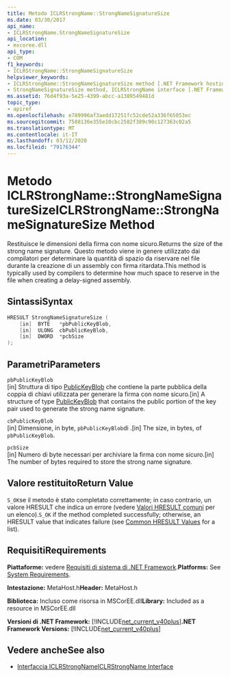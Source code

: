 ```yaml
---
title: Metodo ICLRStrongName::StrongNameSignatureSize
ms.date: 03/30/2017
api_name:
- ICLRStrongName.StrongNameSignatureSize
api_location:
- mscoree.dll
api_type:
- COM
f1_keywords:
- ICLRStrongName::StrongNameSignatureSize
helpviewer_keywords:
- ICLRStrongName::StrongNameSignatureSize method [.NET Framework hosting]
- StrongNameSignatureSize method, ICLRStrongName interface [.NET Framework hosting]
ms.assetid: 76d4f93a-5e25-4399-abcc-a1389549481d
topic_type:
- apiref
ms.openlocfilehash: e789996af3aedd17251fc52cde52a336f65053ec
ms.sourcegitcommit: 7588136e355e10cbc2582f389c90c127363c02a5
ms.translationtype: MT
ms.contentlocale: it-IT
ms.lasthandoff: 03/12/2020
ms.locfileid: "79176344"
---
```

# <a name="iclrstrongnamestrongnamesignaturesize-method"></a><span data-ttu-id="65d6b-102">Metodo ICLRStrongName::StrongNameSignatureSize</span><span class="sxs-lookup"><span data-stu-id="65d6b-102">ICLRStrongName::StrongNameSignatureSize Method</span></span>
<span data-ttu-id="65d6b-103">Restituisce le dimensioni della firma con nome sicuro.</span><span class="sxs-lookup"><span data-stu-id="65d6b-103">Returns the size of the strong name signature.</span></span> <span data-ttu-id="65d6b-104">Questo metodo viene in genere utilizzato dai compilatori per determinare la quantità di spazio da riservare nel file durante la creazione di un assembly con firma ritardata.</span><span class="sxs-lookup"><span data-stu-id="65d6b-104">This method is typically used by compilers to determine how much space to reserve in the file when creating a delay-signed assembly.</span></span>  
  
## <a name="syntax"></a><span data-ttu-id="65d6b-105">Sintassi</span><span class="sxs-lookup"><span data-stu-id="65d6b-105">Syntax</span></span>  
  
```cpp  
HRESULT StrongNameSignatureSize (
    [in]  BYTE   *pbPublicKeyBlob,  
    [in]  ULONG  cbPublicKeyBlob,
    [in]  DWORD  *pcbSize  
);
```  
  
## <a name="parameters"></a><span data-ttu-id="65d6b-106">Parametri</span><span class="sxs-lookup"><span data-stu-id="65d6b-106">Parameters</span></span>  
 `pbPublicKeyBlob`  
 <span data-ttu-id="65d6b-107">[in] Struttura di tipo [PublicKeyBlob](../../../../docs/framework/unmanaged-api/strong-naming/publickeyblob-structure.md) che contiene la parte pubblica della coppia di chiavi utilizzata per generare la firma con nome sicuro.</span><span class="sxs-lookup"><span data-stu-id="65d6b-107">[in] A structure of type [PublicKeyBlob](../../../../docs/framework/unmanaged-api/strong-naming/publickeyblob-structure.md) that contains the public portion of the key pair used to generate the strong name signature.</span></span>  
  
 `cbPublicKeyBlob`  
 <span data-ttu-id="65d6b-108">[in] Dimensione, in byte, `pbPublicKeyBlob`di .</span><span class="sxs-lookup"><span data-stu-id="65d6b-108">[in] The size, in bytes, of `pbPublicKeyBlob`.</span></span>  
  
 `pcbSize`  
 <span data-ttu-id="65d6b-109">[in] Numero di byte necessari per archiviare la firma con nome sicuro.</span><span class="sxs-lookup"><span data-stu-id="65d6b-109">[in] The number of bytes required to store the strong name signature.</span></span>  
  
## <a name="return-value"></a><span data-ttu-id="65d6b-110">Valore restituito</span><span class="sxs-lookup"><span data-stu-id="65d6b-110">Return Value</span></span>  
 <span data-ttu-id="65d6b-111">`S_OK`se il metodo è stato completato correttamente; in caso contrario, un valore HRESULT che indica un errore (vedere [Valori HRESULT comuni](/windows/win32/seccrypto/common-hresult-values) per un elenco).</span><span class="sxs-lookup"><span data-stu-id="65d6b-111">`S_OK` if the method completed successfully; otherwise, an HRESULT value that indicates failure (see [Common HRESULT Values](/windows/win32/seccrypto/common-hresult-values) for a list).</span></span>  
  
## <a name="requirements"></a><span data-ttu-id="65d6b-112">Requisiti</span><span class="sxs-lookup"><span data-stu-id="65d6b-112">Requirements</span></span>  
 <span data-ttu-id="65d6b-113">**Piattaforme:** vedere [Requisiti di sistema di .NET Framework](../../../../docs/framework/get-started/system-requirements.md).</span><span class="sxs-lookup"><span data-stu-id="65d6b-113">**Platforms:** See [System Requirements](../../../../docs/framework/get-started/system-requirements.md).</span></span>  
  
 <span data-ttu-id="65d6b-114">**Intestazione:** MetaHost.h</span><span class="sxs-lookup"><span data-stu-id="65d6b-114">**Header:** MetaHost.h</span></span>  
  
 <span data-ttu-id="65d6b-115">**Biblioteca:** Incluso come risorsa in MSCorEE.dll</span><span class="sxs-lookup"><span data-stu-id="65d6b-115">**Library:** Included as a resource in MSCorEE.dll</span></span>  
  
 <span data-ttu-id="65d6b-116">**Versioni di .NET Framework:** [!INCLUDE[net_current_v40plus](../../../../includes/net-current-v40plus-md.md)]</span><span class="sxs-lookup"><span data-stu-id="65d6b-116">**.NET Framework Versions:** [!INCLUDE[net_current_v40plus](../../../../includes/net-current-v40plus-md.md)]</span></span>  
  
## <a name="see-also"></a><span data-ttu-id="65d6b-117">Vedere anche</span><span class="sxs-lookup"><span data-stu-id="65d6b-117">See also</span></span>

- [<span data-ttu-id="65d6b-118">Interfaccia ICLRStrongName</span><span class="sxs-lookup"><span data-stu-id="65d6b-118">ICLRStrongName Interface</span></span>](../../../../docs/framework/unmanaged-api/hosting/iclrstrongname-interface.md)
